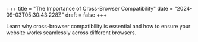 +++
title = "The Importance of Cross-Browser Compatibility"
date = "2024-09-03T05:30:43.228Z"
draft = false
+++

  Learn why cross-browser compatibility is essential and how to ensure your website works seamlessly across different browsers.
        
